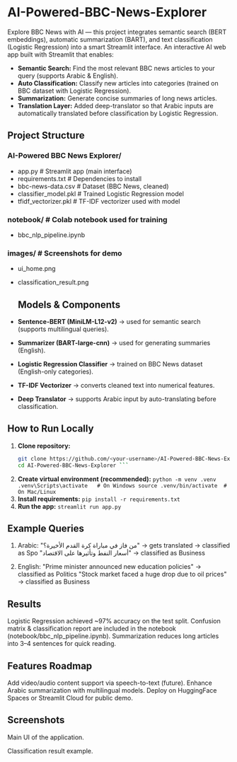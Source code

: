 # AI-Powered-BBC-News-Explorer
Explore BBC News with AI — this project integrates semantic search (BERT embeddings), automatic summarization (BART), and text classification (Logistic Regression) into a smart Streamlit interface.
An interactive AI web app built with Streamlit that enables:
* **Semantic Search:** Find the most relevant BBC news articles to your query (supports Arabic & English).
* **Auto Classification:** Classify new articles into categories (trained on BBC dataset with Logistic Regression).
* **Summarization:** Generate concise summaries of long news articles.
* **Translation Layer:** Added deep-translator so that Arabic inputs are automatically translated before classification by Logistic Regression.

## Project Structure
### AI-Powered BBC News Explorer/
* app.py                     # Streamlit app (main interface)
*  requirements.txt           # Dependencies to install
*  bbc-news-data.csv          # Dataset (BBC News, cleaned)
*   classifier_model.pkl       # Trained Logistic Regression model
*   tfidf_vectorizer.pkl       # TF-IDF vectorizer used with model
  ###   notebook/                  # Colab notebook used for training
*    bbc_nlp_pipeline.ipynb
### images/                    # Screenshots for demo
* ui_home.png
*  classification_result.png

   ## Models & Components
* **Sentence-BERT (MiniLM-L12-v2)** → used for semantic search (supports multilingual queries).  
* **Summarizer (BART-large-cnn)** → used for generating summaries (English).  
* **Logistic Regression Classifier** → trained on BBC News dataset (English-only categories).  
* **TF-IDF Vectorizer** → converts cleaned text into numerical features.  
* **Deep Translator** → supports Arabic input by auto-translating before classification.  

 
 ## How to Run Locally
1. **Clone repository:**
   ```bash
   git clone https://github.com/<your-username>/AI-Powered-BBC-News-Explorer.git
   cd AI-Powered-BBC-News-Explorer ```
2. **Create virtual environment (recommended):**
```python -m venv .venv .venv\Scripts\activate   # On Windows source .venv/bin/activate  # On Mac/Linux```
3. **Install requirements:**
```pip install -r requirements.txt```
4. **Run the app:**
```streamlit run app.py```

## Example Queries
1. Arabic:
"من فاز في مباراة كرة القدم الأخيرة؟" → gets translated → classified as Spo
"أسعار النفط وتأثيرها على الاقتصاد" → classified as Business

2. English:
"Prime minister announced new education policies" → classified as Politics
"Stock market faced a huge drop due to oil prices" → classified as Business

## Results
Logistic Regression achieved ~97% accuracy on the test split.
Confusion matrix & classification report are included in the notebook (notebook/bbc_nlp_pipeline.ipynb).
Summarization reduces long articles into 3–4 sentences for quick reading.

## Features Roadmap
  Add video/audio content support via speech-to-text (future).
  Enhance Arabic summarization with multilingual models.
  Deploy on HuggingFace Spaces or Streamlit Cloud for public demo.
  ## Screenshots
  Main UI of the application.

  
  
Classification result example.



